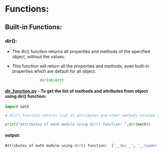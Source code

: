# Functions:

## Built-in Functions:

### dir():

- The dir() function returns all properties and methods of the specified object, without the values.

- This function will return all the properties and methods, even built-in properties which are default for all object.

```python
                dir(object)
```

#### [dir_function.py](https://github.com/pknviki95/Python/tree/main/concepts/functions/scripts/dir_function.py) - To get the list of methods and attributes from object using dir() function:

```python
import math

# dir() function returns list of attributes and other methods related to that objects

print("Attributes of math module using dir() function: ",dir(math))
```
#### output:

```python
Attributes of math module using dir() function:  ['__doc__', '__loader__', '__name__', '__package__', '__spec__', 'acos', 'acosh', 'asin', 'asinh', 'atan', 'atan2', 'atanh', 'ceil', 'comb', 'copysign', 'cos', 'cosh', 'degrees', 'dist', 'e', 'erf', 'erfc', 'exp', 'expm1', 'fabs', 'factorial', 'floor', 'fmod', 'frexp', 'fsum', 'gamma', 'gcd', 'hypot', 'inf', 'isclose', 'isfinite', 'isinf', 'isnan', 'isqrt', 'lcm', 'ldexp', 'lgamma', 'log', 'log10', 'log1p', 'log2', 'modf', 'nan', 'nextafter', 'perm', 'pi', 'pow', 'prod', 'radians', 'remainder', 'sin', 'sinh', 'sqrt', 'tan', 'tanh', 'tau', 'trunc', 'ulp']
```